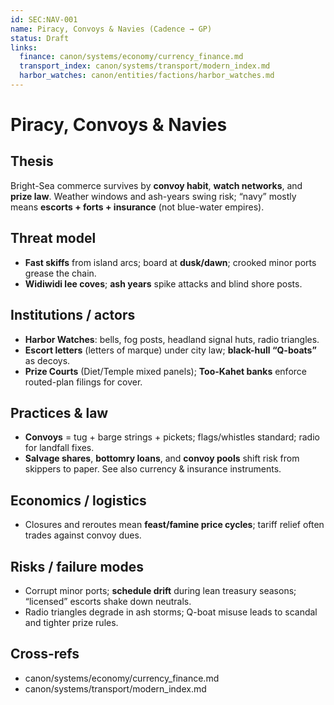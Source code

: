 ```yaml
---
id: SEC:NAV-001
name: Piracy, Convoys & Navies (Cadence → GP)
status: Draft
links:
  finance: canon/systems/economy/currency_finance.md
  transport_index: canon/systems/transport/modern_index.md
  harbor_watches: canon/entities/factions/harbor_watches.md
---
```


# Piracy, Convoys & Navies

## Thesis
Bright-Sea commerce survives by **convoy habit**, **watch networks**, and **prize law**. Weather windows and ash-years swing risk; “navy” mostly means **escorts + forts + insurance** (not blue-water empires). 

## Threat model
- **Fast skiffs** from island arcs; board at **dusk/dawn**; crooked minor ports grease the chain.  
- **Widiwidi lee coves**; **ash years** spike attacks and blind shore posts. 

## Institutions / actors
- **Harbor Watches**: bells, fog posts, headland signal huts, radio triangles.  
- **Escort letters** (letters of marque) under city law; **black-hull “Q-boats”** as decoys.  
- **Prize Courts** (Diet/Temple mixed panels); **Too-Kahet banks** enforce routed-plan filings for cover. 

## Practices & law
- **Convoys** = tug + barge strings + pickets; flags/whistles standard; radio for landfall fixes.  
- **Salvage shares**, **bottomry loans**, and **convoy pools** shift risk from skippers to paper. See also currency & insurance instruments.

## Economics / logistics
- Closures and reroutes mean **feast/famine price cycles**; tariff relief often trades against convoy dues. 

## Risks / failure modes
- Corrupt minor ports; **schedule drift** during lean treasury seasons; “licensed” escorts shake down neutrals.  
- Radio triangles degrade in ash storms; Q-boat misuse leads to scandal and tighter prize rules.

## Cross-refs
- canon/systems/economy/currency_finance.md  
- canon/systems/transport/modern_index.md
